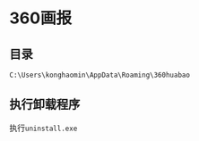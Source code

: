 # 360画报

## 目录

```
C:\Users\konghaomin\AppData\Roaming\360huabao
```

## 执行卸载程序

执行`uninstall.exe`
